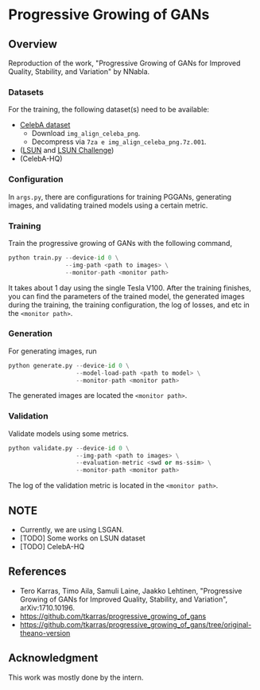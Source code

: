 # Progressive Growing of GANs

## Overview

Reproduction of the work, "Progressive Growing of GANs for Improved Quality, Stability, and Variation" by NNabla. 

### Datasets

For the training, the following dataset(s) need to be available:

- [CelebA dataset](http://mmlab.ie.cuhk.edu.hk/projects/CelebA.html)
  - Download `img_align_celeba_png`.
  - Decompress via `7za e img_align_celeba_png.7z.001`.
- ([LSUN](http://www.yf.io/p/lsun) and [LSUN Challenge](http://lsun.cs.princeton.edu/2016/))
- (CelebA-HQ)

### Configuration

In `args.py`, there are configurations for training PGGANs, 
generating images, and validating trained models using a certain metric.


### Training

Train the progressive growing of GANs with the following command,

```python
python train.py --device-id 0 \
                --img-path <path to images> \
                --monitor-path <monitor path>
```

It takes about 1 day using the single Tesla V100. 
After the training finishes, you can find the parameters of the trained model, 
the generated images during the training, the training configuration, 
the log of losses, and etc in the `<monitor path>`.

### Generation

For generating images, run

```python
python generate.py --device-id 0 \
                   --model-load-path <path to model> \
                   --monitor-path <monitor path>
```

The generated images are located the `<monitor path>`.

### Validation

Validate models using some metrics.

```python
python validate.py --device-id 0 \
                   --img-path <path to images> \
                   --evaluation-metric <swd or ms-ssim> \
                   --monitor-path <monitor path>
```

The log of the validation metric is located in the `<monitor path>`.

## NOTE
- Currently, we are using LSGAN.
- [TODO] Some works on LSUN dataset
- [TODO] CelebA-HQ

## References

- Tero Karras, Timo Aila, Samuli Laine, Jaakko Lehtinen, "Progressive Growing of GANs for Improved Quality, Stability, and Variation", arXiv:1710.10196.
- https://github.com/tkarras/progressive_growing_of_gans
- https://github.com/tkarras/progressive_growing_of_gans/tree/original-theano-version

## Acknowledgment

This work was mostly done by the intern.

